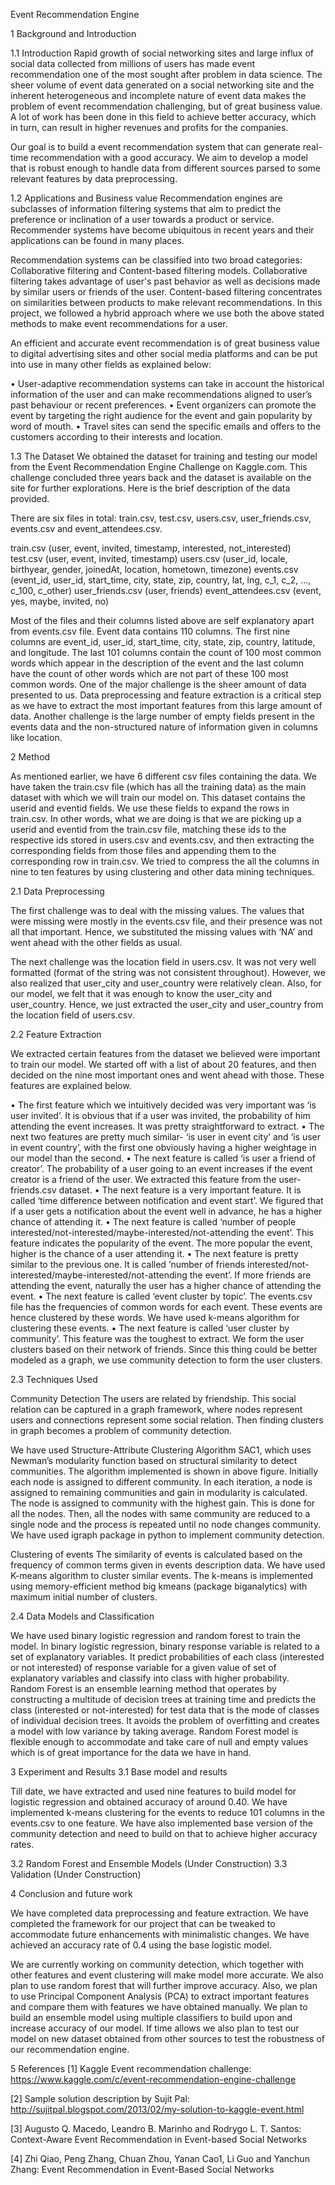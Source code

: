 
Event Recommendation Engine




1	Background and Introduction

1.1	 Introduction
Rapid growth of social networking sites and large influx of social data collected from millions of users has made event recommendation one of the most sought after problem in data science. The sheer volume of event data generated on a social networking site and the inherent heterogeneous and incomplete nature of event data makes the problem of event recommendation challenging, but of great business value. A lot of work has been done in this field to achieve better accuracy, which in turn, can result in higher revenues and profits for the companies.

Our goal is to build a event recommendation system that can generate real-time recommendation with a good accuracy. We aim to develop a model that is robust enough to handle data from different sources parsed to some relevant features by data preprocessing.

1.2	Applications and Business value
Recommendation engines are subclasses of information filtering systems that aim to predict the preference or inclination of a user towards a product or service. Recommender systems have become ubiquitous in recent years and their applications can be found in many places.

Recommendation systems can be classified into two broad categories: Collaborative filtering and Content-based filtering models. Collaborative filtering takes advantage of user's past behavior as well as decisions made by similar users or friends of the user. Content-based filtering concentrates on similarities between products to make relevant recommendations. In this project, we followed a hybrid approach where we use both the above stated methods to make event recommendations for a user.

An efficient and accurate event recommendation is of great business value to digital advertising sites and other social media platforms and can be put into use in many other fields as explained below:

•	User-adaptive recommendation systems can take in account the historical information of the user and can make recommendations aligned to user’s past behaviour or recent preferences.
•	Event organizers can promote the event by targeting the right audience for the event and gain popularity by word of mouth.
•	Travel sites can send the specific emails and offers to the customers according to their interests and location.

1.3	The Dataset
We obtained the dataset for training and testing our model from the Event Recommendation Engine Challenge on Kaggle.com. This challenge concluded three years back and the dataset is available on the site for further explorations. Here is the brief description of the data provided.

There are six files in total: train.csv, test.csv, users.csv, user_friends.csv, events.csv and event_attendees.csv.

train.csv (user, event, invited, timestamp, interested, not_interested)
test.csv (user, event, invited, timestamp)
users.csv (user_id, locale, birthyear, gender, joinedAt, location,
          hometown, timezone)
events.csv (event_id, user_id, start_time, city, state, zip, country,
          lat, lng, c_1, c_2, ..., c_100, c_other)
user_friends.csv (user, friends)
event_attendees.csv (event, yes, maybe, invited, no)

Most of the files and their columns listed above are self explanatory apart from events.csv file. Event data contains 110 columns. The first nine columns are event_id, user_id, start_time, city, state, zip, country, latitude, and longitude. The last 101 columns contain the count of 100 most common words which appear in the description of the event and the last column have the count of other words which are not part of these 100 most common words.
One of the major challenge is the sheer amount of data presented to us. Data preprocessing and feature extraction is a critical step as we have to extract the most important features from this large amount of data. Another challenge is the large number of empty fields present in the events data and the non-structured nature of information given in columns like location.

2	Method

As mentioned earlier, we have 6 different csv files containing the data. We have taken the train.csv file (which has all the training data) as the main dataset with which we will train our model on. This dataset contains the userid and eventid fields. We use these fields to expand the rows in train.csv. In other words, what we are doing is that we are picking up a userid and eventid from the train.csv file, matching these ids to the respective ids stored in users.csv and events.csv, and then extracting the corresponding fields from those files and appending them to the corresponding row in train.csv. We tried to compress the all the columns in nine to ten features by using clustering and other data mining techniques.

2.1 	Data Preprocessing

The first challenge was to deal with the missing values. The values that were missing were mostly in the events.csv file, and their presence was not all that important. Hence, we substituted the missing values with ‘NA’ and went ahead with the other fields as usual.

The next challenge was the location field in users.csv. It was not very well formatted (format of the string was not consistent throughout). However, we also realized that user_city and user_country were relatively clean. Also, for our model, we felt that it was enough to know the user_city and user_country. Hence, we just extracted the user_city and user_country from the location field of users.csv.

2.2 	Feature Extraction

We extracted certain features from the dataset we believed were important to train our model. We started off with a list of about 20 features, and then decided on the nine most important ones and went ahead with those. These features are explained below.

•	The first feature which we intuitively decided was very important was ‘is user invited’. It is obvious that if a user was invited, the probability of him attending the event increases. It was pretty straightforward to extract.
•	The next two features are pretty much similar- ‘is user in event city’ and ‘is user in event country’, with the first one obviously having a higher weightage in our model than the second.
•	The next feature is called ‘is user a friend of creator’. The probability of a user going to an event increases if the event creator is a friend of the user. We extracted this feature from the user-friends.csv dataset.
•	The next feature is a very important feature. It is called ‘time difference between notification and event start’. We figured that if a user gets a notification about the event well in advance, he has a higher chance of attending it.
•	The next feature is called ‘number of people interested/not-interested/maybe-interested/not-attending the event’. This feature indicates the popularity of the event. The more popular the event, higher is the chance of a user attending it.
•	The next feature is pretty similar to the previous one. It is called ‘number of friends interested/not-interested/maybe-interested/not-attending the event’. If more friends are attending the event, naturally the user has a higher chance of attending the event.
•	The next feature is called ‘event cluster by topic’. The events.csv file has the frequencies of common words for each event. These events are hence clustered by these words. We have used k-means algorithm for clustering these events.
•	The next feature is called ‘user cluster by community’. This feature was the toughest to extract. We form the user clusters based on their network of friends. Since this thing could be better modeled as a graph, we use community detection to form the user clusters.

2.3 	Techniques Used

Community Detection
The users are related by friendship. This social relation can be captured in a graph framework, where nodes represent users and connections represent some social relation. Then finding clusters in graph becomes a problem of community detection.


We have used Structure-Attribute Clustering Algorithm SAC1, which uses Newman’s modularity function based on structural similarity to detect communities. The algorithm implemented is shown in above figure. Initially each node is assigned to different community. In each iteration, a node is assigned to remaining communities and gain in modularity is calculated. The node is assigned to community with the highest gain. This is done for all the nodes.  Then, all the nodes with same community are reduced to a single node and the process is repeated until no node changes community. We have used igraph package in python to implement community detection.

Clustering of events
The similarity of events is calculated based on the frequency of common terms given in events description data. We have used K-means algorithm to cluster similar events. The k-means is implemented using memory-efficient method big kmeans (package biganalytics) with maximum initial number of clusters.

2.4 	Data Models and Classification

We have used binary logistic regression and random forest to train the model.
In binary logistic regression, binary response variable is related to a set of explanatory variables. It predict probabilities of each class (interested or not interested) of response variable for a given value of set of explanatory variables and classify into class with higher probability.
Random Forest is an ensemble learning method that operates by constructing a multitude of decision trees at training time and predicts the class (interested or not-interested) for test data that is the mode of classes of individual decision trees. It avoids the problem of overfitting and creates a model with low variance by taking average. Random Forest model is flexible enough to accommodate and take care of null and empty values which is of great importance for the data we have in hand.

3	Experiment and Results
3.1	Base model and results

Till date, we have extracted and used nine features to build model for logistic regression and obtained accuracy of around 0.40. We have implemented k-means clustering for the events to reduce 101 columns in the events.csv to one feature. We have also implemented base version of the community detection and need to build on that to achieve higher accuracy rates.

3.2 	Random Forest and Ensemble Models (Under Construction)
3.3 	Validation (Under Construction)

4	Conclusion and future work

We have completed data preprocessing and feature extraction. We have completed the framework for our project that can be tweaked to accommodate future enhancements with minimalistic changes. We have achieved an accuracy rate of 0.4 using the base logistic model.

We are currently working on community detection, which together with other features and event clustering will make model more accurate. We also plan to use random forest that will further improve accuracy. Also, we plan to use Principal Component Analysis (PCA) to extract important features and compare them with features we have obtained manually. We plan to build an ensemble model using multiple classifiers to build upon and increase accuracy of our model. If time allows we also plan to test our model on new dataset obtained from other sources to test the robustness of our recommendation engine.

5	References
[1]  Kaggle Event recommendation challenge: https://www.kaggle.com/c/event-recommendation-engine-challenge

[2]  Sample solution description by Sujit Pal: http://sujitpal.blogspot.com/2013/02/my-solution-to-kaggle-event.html

[3] Augusto Q. Macedo, Leandro B. Marinho and Rodrygo L. T. Santos: Context-Aware Event Recommendation in Event-based Social Networks

[4] Zhi Qiao, Peng Zhang, Chuan Zhou, Yanan Cao1, Li Guo and Yanchun Zhang: Event Recommendation in Event-Based Social Networks
